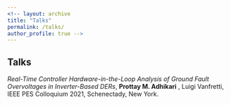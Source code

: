 ```yaml
---
<!-- layout: archive
title: "Talks"
permalink: /talks/
author_profile: true -->
---
```


## Talks


_Real-Time Controller Hardware-in-the-Loop Analysis of Ground Fault Overvoltages in Inverter-Based DERs_, **Prottay M. Adhikari** ,  Luigi Vanfretti, IEEE PES Colloquium 2021, Schenectady, New York.
